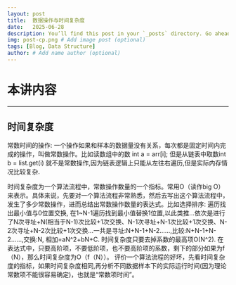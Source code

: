 ```yaml
---
layout: post
title:  数据操作与时间复杂度
date:   2025-06-28
description: You’ll find this post in your `_posts` directory. Go ahead and edit it and re-build the site to see your changes. # Add post description (optional)
img: post-cp.png # Add image post (optional)
tags: [Blog, Data Structure]
author: # Add name author (optional)
---
```

# 本讲内容


---

## 时间复杂度

常数时间的操作: 一个操作如果和样本的数据量没有关系，每次都是固定时间内完成的操作，叫做常数操作。比如读数组中的数 int a = arr[i]; 但是从链表中取数int b = list.get(i) 就不是常数操作,因为链表逻辑上只能从左往右遍历,但是实际内存情况比较复杂.

时间复杂度为一个算法流程中，常数操作数量的一个指标。常用O（读作big O）来表示。具体来说，先要对一个算法流程非常熟悉，然后去写出这个算法流程中，发生了多少常数操作，进而总结出常数操作数量的表达式。比如选择排序: 遍历找出最小值与0位置交换, 在1~N-1遍历找到最小值替换1位置,以此类推...依次是进行了N次寻址+N(相当于N-1)次比较+1次交换、N-1次寻址+N-1次比较+1次交换、N-2次寻址+N-2次比较+1次交换...一共是寻址:N+N-1+N-2……,比较:N+N-1+N-2……,交换:N, 相加=aN^2+bN+C. 时间复杂度只要去掉系数的最高项O(N^2).
在表达式中，只要高阶项，不要低阶项，也不要高阶项的系数，剩下的部分如果为f（N），那么时间复杂度为O（f（N））。
评价一个算法流程的好坏，先看时间复杂度的指标，如果时间复杂度相同,再分析不同数据样本下的实际运行时间(因为理论常数项不能很容易确定)，也就是“常数项时间”。

## 